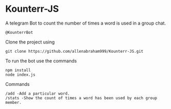# Kounterr-JS
A telegram Bot to count the number of times a word is used in a group chat.

``
@KounterrBot
``

Clone the project using 
```
git clone https://github.com/allenabraham999/Kounterr-JS.git
```

To run the bot use the commands
```
npm install
node index.js
```

Commands
```
/add -Add a particular word.
/stats -Show the count of times a word has been used by each group member.
